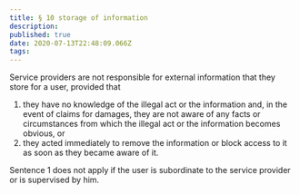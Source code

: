 ```yaml
---
title: § 10 storage of information
description: 
published: true
date: 2020-07-13T22:48:09.066Z
tags: 
---
```


Service providers are not responsible for external information that they store for a user, provided that
1. they have no knowledge of the illegal act or the information and, in the event of claims for damages, they are not aware of any facts or circumstances from which the illegal act or the information becomes obvious, or
2. they acted immediately to remove the information or block access to it as soon as they became aware of it.

Sentence 1 does not apply if the user is subordinate to the service provider or is supervised by him.